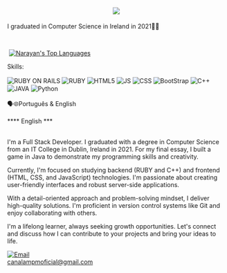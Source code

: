 <h1 align="center">
    <img src="https://readme-typing-svg.herokuapp.com/?font=Righteous&size=35&center=true&vCenter=true&width=500&height=70&duration=4000&lines=Hi+There!+👋;+I'm+Victor+Silva!;" />
</h1>
I graduated in Computer Science in Ireland in 2021🧑‍🎓

  <p align="center">
    <a href="https://github.com/VictorSilva-github/github-readme-streak-s  <p align="center">
    <a href="https://github.com/VictorSilva-github/github-readme-streak-stats">
        <img title="🔥 Get streak stats for your profile at git.io/streak-stats" alt="" src="https://github-readme-streak-stats.herokuapp.com/?user=VictorSilva-github&theme=black-ice&hide_border=true&stroke=0000&background=0d1117"/>  
    </a>
  </p>

  
  <br/>
    <a href="https://github.com/Telles01/github-readme-stats"><img alt="" src="https://github-readme-stats.vercel.app/api?username=VictorSilva-github&show_icons=true&count_private=true&theme=react&hide_border=true&bg_color=0D1117" /></a>
  <a href="https://github.com/Telles01/github-readme-stats"><img alt="Narayan's Top Languages" src="https://github-readme-stats.vercel.app/api/top-langs/?username=VictorSilva-github&langs_count=8&count_private=true&layout=compact&theme=react&hide_border=true&bg_color=0D1117" /></a>

  Skills:<br/>
  
  <div>
  <img align="center" alt="RUBY ON RAILS" src="https://img.shields.io/badge/Ruby_on_Rails-CC0000?style=for-the-badge&logo=ruby-on-rails&logoColor=white"/>
  <img align="center" alt="RUBY" src="https://img.shields.io/badge/Ruby-CC342D?style=for-the-badge&logo=ruby&logoColor=white"/>
  <img align="center" alt="HTML5" src="https://img.shields.io/badge/HTML5-E34F26?style=for-the-badge&logo=html5&logoColor=white"/>
  <img align="center" alt="JS" src="https://img.shields.io/badge/JavaScript-323330?style=for-the-badge&logo=javascript&logoColor=F7DF1E"/>
  <img align="center" alt="CSS" src="https://img.shields.io/badge/CSS-239120?&style=for-the-badge&logo=css3&logoColor=white"/>
  <img align="center" alt="BootStrap" src="https://img.shields.io/badge/Bootstrap-563D7C?style=for-the-badge&logo=bootstrap&logoColor=white"/>
  <img align="center" alt="C++" src="https://img.shields.io/badge/C%2B%2B-00599C?style=for-the-badge&logo=c%2B%2B&logoColor=white"/>
  <img align="center" alt="JAVA" src="https://img.shields.io/badge/Java-ED8B00?style=for-the-badge&logo=openjdk&logoColor=white"/>
  <img align="center" alt="Python" src="https://img.shields.io/badge/Python-3776AB?style=for-the-badge&logo=python&logoColor=white"/>
</div>
<br/>
🗣🌐Português & English
<br/>
<br/>
**** English ***


<br/>I'm a Full Stack Developer. 
I graduated with a degree in Computer Science from an IT College in Dublin,
Ireland in 2021. For my final essay, I built a game in Java 
to demonstrate my programming skills and creativity.

Currently, I'm focused on studying backend (RUBY and C++) and frontend (HTML, CSS, and JavaScript) technologies.
I'm passionate about creating user-friendly interfaces and robust server-side applications.

With a detail-oriented approach and problem-solving mindset, I deliver high-quality solutions.
I'm proficient in version control systems like Git and enjoy collaborating with others.

I'm a lifelong learner, always seeking growth opportunities.
Let's connect and discuss how I can contribute to your projects and bring your ideas to life.

[![Email](https://img.shields.io/badge/Gmail-D14836?style=for-the-badge&logo=gmail&logoColor=white)](canalampmoficial@gmail.com)<br/>
canalampmoficial@gmail.com

<!--
[![site](https://img.shields.io/website-up-down-green-red/http/monip.org.svg)](www.filmmaniacos.com.br)

**VictorSilva-github/VictorSilva-github** is a ✨ _special_ ✨ repository because its `README.md` (this file) appears on your GitHub profile.

Here are some ideas to get you started:

- 🔭 I’m currently working on ...
- 🌱 I’m currently learning ...
- 👯 I’m looking to collaborate on ...
- 🤔 I’m looking for help with ...
- 💬 Ask me about ...
- 📫 How to reach me: ...
- 😄 Pronouns: ...
- ⚡ Fun fact: ...
-->
